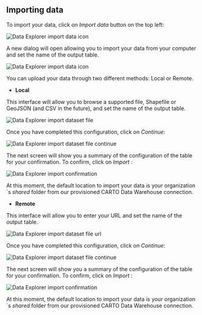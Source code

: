 ## Importing data

To import your data, click on *Import data* button on the top left:

![Data Explorer import data icon](/img/cloud-native-workspace/data-explorer/de_import_icon.png)

A new dialog will open allowing you to import your data from your computer and set the name of the output table. 

![Data Explorer import data icon](/img/cloud-native-workspace/data-explorer/de_import_dataset_file.png)

You can upload your data through two different methods: Local or Remote.

-  **Local**

<!-- From Upload Method, select the icon on the left.

![Data Explorer upload method file](/img/cloud-native-workspace/data-explorer/de_import_upload_method_file.png) -->

This interface will allow you to browse a supported file, Shapefile or GeoJSON (and CSV in the future), and set the name of the output table. 

![Data Explorer import dataset file](/img/cloud-native-workspace/data-explorer/de_import_dataset_file.png)

Once you have completed this configuration, click on *Continue*: 

![Data Explorer import dataset file continue](/img/cloud-native-workspace/data-explorer/de_import_dataset_file_continue.png)

The next screen will show you a summary of the configuration of the table for your confirmation. To confirm, click on *Import* :

![Data Explorer import confirmation](/img/cloud-native-workspace/data-explorer/de_import_confirmation.png)

At this moment, the default location to import your data is your organization´s *shared* folder from our provisioned CARTO Data Warehouse connection.

-  **Remote**

<!-- From Upload Method, select the icon on the right.

![Data Explorer upload method url](/img/cloud-native-workspace/data-explorer/de_import_upload_method_url.png)
 -->
This interface will allow you to enter your URL and set the name of the output table. 

![Data Explorer import dataset file url](/img/cloud-native-workspace/data-explorer/de_import_dataset_file_url.png)

Once you have completed this configuration, click on *Continue*: 

![Data Explorer import dataset file continue](/img/cloud-native-workspace/data-explorer/de_import_dataset_file_continue_url.png)

The next screen will show you a summary of the configuration of the table for your confirmation. To confirm, click on *Import* :

![Data Explorer import confirmation](/img/cloud-native-workspace/data-explorer/de_import_confirmation_url.png)

At this moment, the default location to import your data is your organization´s *shared* folder from our provisioned CARTO Data Warehouse connection.
